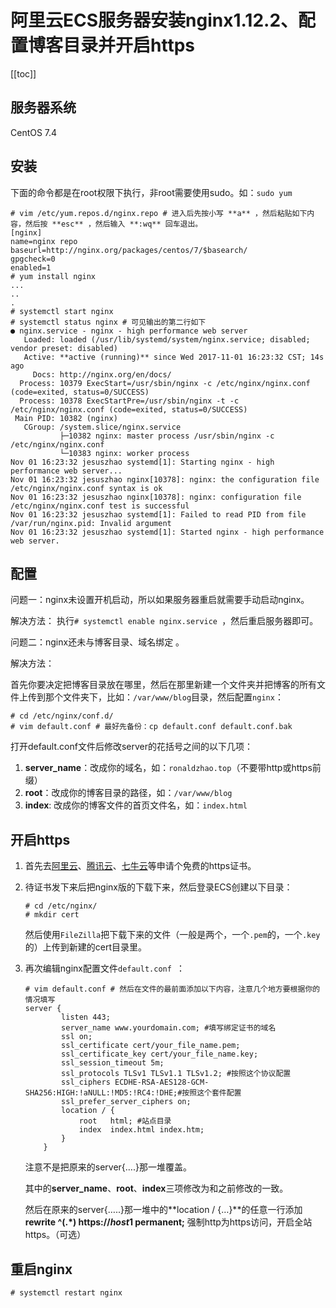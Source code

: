 # 阿里云ECS服务器安装nginx1.12.2、配置博客目录并开启https

[[toc]]

## 服务器系统

CentOS 7.4

## 安装

下面的命令都是在root权限下执行，非root需要使用sudo。如：`sudo yum`

```shell
# vim /etc/yum.repos.d/nginx.repo # 进入后先按小写 **a** ，然后粘贴如下内容，然后按 **esc** ，然后输入 **:wq** 回车退出。
[nginx]
name=nginx repo
baseurl=http://nginx.org/packages/centos/7/$basearch/
gpgcheck=0
enabled=1
# yum install nginx
...
..
.
# systemctl start nginx
# systemctl status nginx # 可见输出的第二行如下
● nginx.service - nginx - high performance web server
   Loaded: loaded (/usr/lib/systemd/system/nginx.service; disabled; vendor preset: disabled)
   Active: **active (running)** since Wed 2017-11-01 16:23:32 CST; 14s ago
     Docs: http://nginx.org/en/docs/
  Process: 10379 ExecStart=/usr/sbin/nginx -c /etc/nginx/nginx.conf (code=exited, status=0/SUCCESS)
  Process: 10378 ExecStartPre=/usr/sbin/nginx -t -c /etc/nginx/nginx.conf (code=exited, status=0/SUCCESS)
 Main PID: 10382 (nginx)
   CGroup: /system.slice/nginx.service
           ├─10382 nginx: master process /usr/sbin/nginx -c /etc/nginx/nginx.conf
           └─10383 nginx: worker process
Nov 01 16:23:32 jesuszhao systemd[1]: Starting nginx - high performance web server...
Nov 01 16:23:32 jesuszhao nginx[10378]: nginx: the configuration file /etc/nginx/nginx.conf syntax is ok
Nov 01 16:23:32 jesuszhao nginx[10378]: nginx: configuration file /etc/nginx/nginx.conf test is successful
Nov 01 16:23:32 jesuszhao systemd[1]: Failed to read PID from file /var/run/nginx.pid: Invalid argument
Nov 01 16:23:32 jesuszhao systemd[1]: Started nginx - high performance web server.
```

## 配置

问题一：nginx未设置开机启动，所以如果服务器重启就需要手动启动nginx。

解决方法： 执行`# systemctl enable nginx.service `，然后重启服务器即可。

问题二：nginx还未与博客目录、域名绑定 。

解决方法：

首先你要决定把博客目录放在哪里，然后在那里新建一个文件夹并把博客的所有文件上传到那个文件夹下，比如：`/var/www/blog`目录，然后配置`nginx`：

```shell
# cd /etc/nginx/conf.d/
# vim default.conf # 最好先备份：cp default.conf default.conf.bak
```

 打开default.conf文件后修改server的花括号之间的以下几项： 

1. **server_name**：改成你的域名，如：`ronaldzhao.top`（不要带http或https前缀）
2. **root**：改成你的博客目录的路径，如：`/var/www/blog `
3.  **index**: 改成你的博客文件的首页文件名，如：`index.html `

## 开启https

1. 首先去[阿里云](https://common-buy.aliyun.com/?spm=5176.2020520163.cas.1.7f850e31atqmMO&commodityCode=cas#/buy)、[腾讯云](https://console.cloud.tencent.com/ssl/apply)、[七牛云](https://portal.qiniu.com/certificate/apply)等申请个免费的https证书。 

2. 待证书发下来后把nginx版的下载下来，然后登录ECS创建以下目录：

   ```shell
   # cd /etc/nginx/
   # mkdir cert
   ```

   然后使用`FileZilla`把下载下来的文件（一般是两个，一个`.pem`的，一个`.key`的）上传到新建的cert目录里。

3. 再次编辑nginx配置文件`default.conf `：

   ```shell
   # vim default.conf # 然后在文件的最前面添加以下内容，注意几个地方要根据你的情况填写
   server {
           listen 443;
           server_name www.yourdomain.com; #填写绑定证书的域名
           ssl on;
           ssl_certificate cert/your_file_name.pem;
           ssl_certificate_key cert/your_file_name.key;
           ssl_session_timeout 5m;
           ssl_protocols TLSv1 TLSv1.1 TLSv1.2; #按照这个协议配置
           ssl_ciphers ECDHE-RSA-AES128-GCM-SHA256:HIGH:!aNULL:!MD5:!RC4:!DHE;#按照这个套件配置
           ssl_prefer_server_ciphers on;
           location / {
               root   html; #站点目录
               index  index.html index.htm;
           }
       }
   ```

   注意不是把原来的server{….}那一堆覆盖。

   其中的**server_name**、**root**、**index**三项修改为和之前修改的一致。

   然后在原来的server{…..}那一堆中的**location / {…}**的任意一行添加 **rewrite ^(.\*) https://$host$1 permanent;** 强制http为https访问，开启全站https。（可选）

## 重启nginx

```shell
# systemctl restart nginx
```